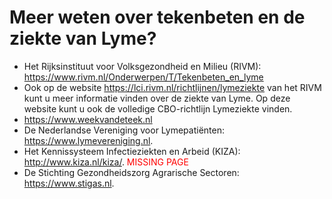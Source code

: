 # Meer weten over tekenbeten en de ziekte van Lyme?
- Het Rijksinstituut voor Volksgezondheid en Milieu (RIVM):
https://www.rivm.nl/Onderwerpen/T/Tekenbeten_en_lyme
- Ook op de website https://lci.rivm.nl/richtlijnen/lymeziekte van het RIVM kunt u meer informatie vinden over de ziekte van Lyme. Op deze website kunt u ook de volledige CBO-richtlijn Lymeziekte vinden.
- https://www.weekvandeteek.nl
- De Nederlandse Vereniging voor Lymepatiënten: https://www.lymevereniging.nl.
- Het Kennissysteem Infectieziekten en Arbeid (KIZA): http://www.kiza.nl/kiza/. <span style="color:red">MISSING PAGE</span>
- De Stichting Gezondheidszorg Agrarische Sectoren: https://www.stigas.nl.

